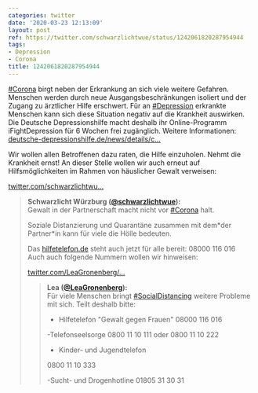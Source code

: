 ```yaml
---
categories: twitter
date: '2020-03-23 12:13:09'
layout: post
ref: https://twitter.com/schwarzlichtwue/status/1242061820287954944
tags:
- Depression
- Corona
title: 1242061820287954944
---
```

[#Corona](/t/corona) birgt neben der Erkrankung an sich viele weitere Gefahren. Menschen werden durch neue Ausgangsbeschränkungen isoliert und der Zugang zu ärztlicher Hilfe erschwert. Für an [#Depression](/t/depression) erkrankte Menschen kann sich diese Situation negativ auf die Krankheit auswirken. 
Die Deutsche Depressionshilfe macht deshalb ihr Online-Programm iFightDepression für 6 Wochen frei zugänglich. Weitere Informationen: [deutsche-depressionshilfe.de/news/details/c…](https://www.deutsche-depressionshilfe.de/news/details/corona-tipps-fuer-menschen-mit-depression)

Wir wollen allen Betroffenen dazu raten, die Hilfe einzuholen. Nehmt die Krankheit ernst! 
An dieser Stelle wollen wir auch erneut auf Hilfsmöglichkeiten im Rahmen von häuslicher Gewalt verweisen:

[twitter.com/schwarzlichtwu…](https://twitter.com/schwarzlichtwue/status/1239837386852503554?s=19) 
> <b>Schwarzlicht Würzburg ([@schwarzlichtwue](https://twitter.com/schwarzlichtwue)):</b>  
>Gewalt in der Partnerschaft macht nicht vor [#Corona](/t/corona) halt.  
>  
>Soziale Distanzierung und Quarantäne zusammen mit dem\*der Partner\*in kann für viele die Hölle bedeuten.  
>  
>  
>  
>Das [hilfetelefon.de](https://hilfetelefon.de) steht auch jetzt für alle bereit: 08000 116 016   
>Auch auch folgende Nummern wollen wir hinweisen:  
>  
>[twitter.com/LeaGronenberg/…](https://twitter.com/LeaGronenberg/status/1239209768176279552?s=19)   
>> <b>Lea ([@LeaGronenberg](https://twitter.com/LeaGronenberg)):</b>    
>>Für viele Menschen bringt [#SocialDistancing](/t/socialdistancing) weitere Probleme mit sich. Teilt deshalb bitte:    
>>    
>>- Hilfetelefon "Gewalt gegen Frauen" 08000 116 016     
>>    
>>-Telefonseelsorge 0800 11 10 111 oder 0800 11 10 222    
>>    
>>- Kinder- und Jugendtelefon    
>>    
>>0800 11 10 333    
>>    
>>-Sucht- und Drogenhotline 01805 31 30 31     
>  
>  

